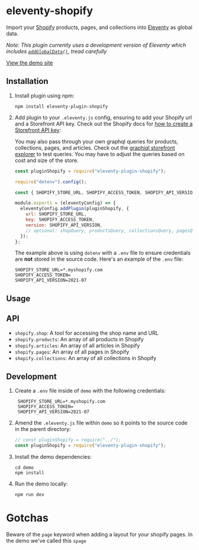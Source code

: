 # eleventy-shopify

Import your [Shopify](https://www.shopify.com/?ref=permalight-nyc) products, pages, and collections into [Eleventy](https://11ty.dev/) as global data.

_Note: This plugin currently uses a development version of Eleventy which includes [`addGlobalData()`](https://www.11ty.dev/docs/data-global-custom/), tread carefully_

[View the demo site](https://eleventy-plugin-shopify-demo.netlify.app/)

## Installation

1. Install plugin using npm:

   ```
   npm install eleventy-plugin-shopify
   ```

2. Add plugin to your `.eleventy.js` config, ensuring to add your Shopify url and a Storefront API key. Check out the Shopify docs for [how to create a Storefront API key](https://shopify.dev/api/storefront/getting-started):

   You may also pass through your own graphql queries for products, collections, pages, and articles. Check out the [graphiql storefront explorer](https://shopify.dev/custom-storefronts/tools/graphiql-storefront-api) to test queries. You may have to adjust the queries based on cost and size of the store.

   ```js
   const pluginShopify = require("eleventy-plugin-shopify");

   require("dotenv").config();

   const { SHOPIFY_STORE_URL, SHOPIFY_ACCESS_TOKEN, SHOPIFY_API_VERSION } = process.env;

   module.exports = (eleventyConfig) => {
     eleventyConfig.addPlugin(pluginShopify, {
       url: SHOPIFY_STORE_URL,
       key: SHOPIFY_ACCESS_TOKEN,
       version: SHOPIFY_API_VERSION,
       // optional: shopQuery, productsQuery, collectionsQuery, pagesQuery, articlesQuery
     });
   };
   ```

   The example above is using `dotenv` with a `.env` file to ensure credentials are **not** stored in the source code. Here's an example of the `.env` file:

   ```text
   SHOPIFY_STORE_URL=*.myshopify.com
   SHOPIFY_ACCESS_TOKEN=
   SHOPIFY_API_VERSION=2021-07
   ```

## Usage

## API

- `shopify.shop`: A tool for accessing the shop name and URL
- `shopify.products`: An array of all products in Shopify
- `shopify.articles`: An array of all articles in Shopify
- `shopify.pages`: An array of all pages in Shopify
- `shopify.collections`: An array of all collections in Shopify

## Development

1. Create a `.env` file inside of `demo` with the following credentials:

   ```text
    SHOPIFY_STORE_URL=*.myshopify.com
    SHOPIFY_ACCESS_TOKEN=
    SHOPIFY_API_VERSION=2021-07
   ```

2. Amend the `.eleventy.js` file within `demo` so it points to the source code in the parent directory:

   ```js
   // const pluginShopify = require("../");
   const pluginShopify = require("eleventy-plugin-shopify");
   ```

3. Install the demo dependencies:

   ```text
   cd demo
   npm install
   ```

4. Run the demo locally:
   ```text
   npm run dev
   ```

# Gotchas

Beware of the `page` keyword when adding a layout for your shopify pages. In the demo we've called this `spage`